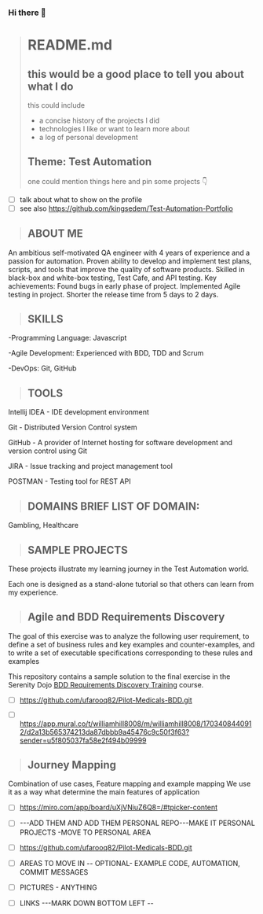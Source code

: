 ### Hi there 👋

<!--
**ufarooq82/ufarooq82** is a ✨ _special_ ✨ repository because its `README.md` (this file) appears on your GitHub profile.

Here are some ideas to get you started:

- 🔭 I’m currently working on ...
- 🌱 I’m currently learning ...
- 👯 I’m looking to collaborate on ...
- 🤔 I’m looking for help with ...
- 💬 Ask me about ...
- 📫 How to reach me: ...
- 😄 Pronouns: ...
- ⚡ Fun fact: ...
-->


> # README.md
> ## this would be a good place to tell you about what I do
> this could include 
> * a concise history of the projects I did
> * technologies I like or want to learn more about
> * a log of personal development
> 
> ## Theme: Test Automation
> one could mention things here and pin some projects 👇

* [ ] talk about what to show on the profile
* [ ] see also https://github.com/kingsedem/Test-Automation-Portfolio

> ## ABOUT ME
 
An ambitious self-motivated QA engineer with 4 years of experience and a passion for automation. Proven ability to develop and implement test plans, scripts, and tools that improve the quality of software products. Skilled in black-box and white-box testing, Test Cafe, and API testing. Key achievements: Found bugs in early phase of project. Implemented Agile testing in project. Shorter the release time from 5 days to 2 days.

> ## SKILLS
      
-Programming Language: Javascript

-Agile Development: Experienced with BDD, TDD and Scrum

-DevOps: Git, GitHub

> ## TOOLS

Intellij IDEA - IDE development environment

Git - Distributed Version Control system

GitHub - A provider of Internet hosting for software development and version control using Git

JIRA - Issue tracking and project management tool

POSTMAN - Testing tool for REST API

> ## DOMAINS BRIEF LIST OF DOMAIN:

Gambling, Healthcare

> ## SAMPLE PROJECTS

These projects illustrate my learning journey in the Test Automation world. 

Each one is designed as a stand-alone tutorial so that others can learn from my experience.

> ## Agile and BDD Requirements Discovery
The goal of this exercise was to analyze the following user requirement, to define a set of business rules and key examples and counter-examples, and to write a set of executable specifications corresponding to these rules and examples

This repository contains a sample solution to the final exercise in the Serenity Dojo [BDD Requirements Discovery Training](https://expansion.serenity-dojo.com/courses/agile-requirements-discovery-blueprint) course.


* [ ] https://github.com/ufarooq82/Pilot-Medicals-BDD.git
* [ ] https://app.mural.co/t/williamhill8008/m/williamhill8008/1703408440912/d2a13b565374213da87dbbb9a45476c9c50f3f63?sender=u5f805037fa58e2f494b09999


> ## Journey Mapping

Combination of use cases, Feature mapping and example mapping
We use it as a way what determine the main features of application

* [ ] https://miro.com/app/board/uXjVNiuZ6Q8=/#tpicker-content



* [ ] ---ADD THEM AND ADD THEM PERSONAL REPO---MAKE IT PERSONAL PROJECTS -MOVE TO PERSONAL AREA
* [ ] https://github.com/ufarooq82/Pilot-Medicals-BDD.git
* [ ] AREAS TO MOVE IN -- OPTIONAL- EXAMPLE CODE, AUTOMATION, COMMIT MESSAGES 
* [ ] PICTURES - ANYTHING
* [ ] LINKS ---MARK DOWN BOTTOM LEFT --
